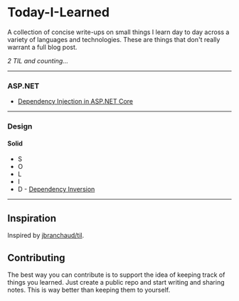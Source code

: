 # Today-I-Learned

A collection of concise write-ups on small things I learn day to day across a variety of languages and technologies. These are things that don't really warrant a full blog post.

_2 TIL and counting..._

---
### ASP.NET
- [Dependency Injection in ASP.NET Core](asp.net/dependency-injection.md)
---
### Design

#### Solid
- S
- O
- L
- I
- D - [Dependency Inversion](design/dependency_inversion.md)
---
## Inspiration
Inspired by [jbranchaud/til](https://github.com/jbranchaud/til).

## Contributing
The best way you can contribute is to support the idea of keeping track of things you learned. Just create a public repo and start writing and sharing notes. This is way better than keeping them to yourself.
